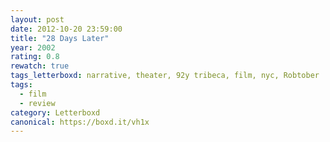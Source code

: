 ```yaml
---
layout: post 
date: 2012-10-20 23:59:00
title: "28 Days Later"
year: 2002
rating: 0.8
rewatch: true
tags_letterboxd: narrative, theater, 92y tribeca, film, nyc, Robtober
tags:
  - film
  - review
category: Letterboxd
canonical: https://boxd.it/vh1x
---
```


